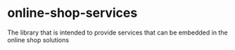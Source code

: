 # online-shop-services
The library that is intended to provide services that can be embedded in the online shop solutions
